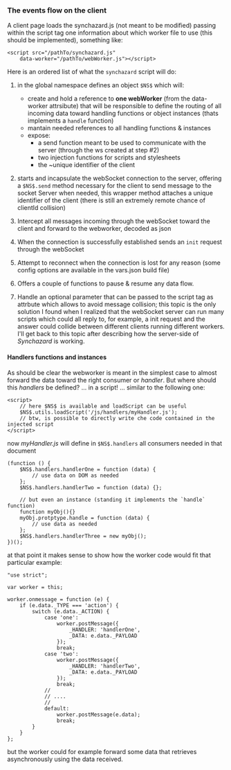 ### The events flow on the client

A client page loads the synchazard.js (not meant to be modified) passing within the script tag one information about which worker file to use (this should be implemented), something like: 
```
<script src="/pathTo/synchazard.js"
    data-worker="/pathTo/webWorker.js"></script>
```
Here is an ordered list of what the `synchazard` script will do: 
1) in the global namespace defines an object `$NS$` which will:
    - create and hold a reference to **one webWorker** (from the data-worker attrsibute) that will be responsible to define the routing of all incoming data toward handling functions or object instances (thats implements a `handle` function)
    - mantain needed references to all handling functions & instances
    - expose:
        - a send function meant to be used to communicate with the server (through the ws created at step #2)
        - two injection functions for scripts and stylesheets
        - the ~unique identifier of the client

2) starts and incapsulate the webSocket connection to the server, offering a `$NS$.send` method necessary for the client to send message to the socket Server when needed, this wrapper method attaches a unique identifier of the client (there is still an extremely remote chance of clientId collision)
3) Intercept all messages incoming through the webSocket toward the client and forward to the webworker, decoded as json
4) When the connection is successfully established sends an `init` request through the webSocket
5) Attempt to reconnect when the connection is lost for any reason (some config options are available in the vars.json build file) 
6) Offers a couple of functions to pause & resume any data flow. 
7) Handle an optional parameter that can be passed to the script tag as attrbute which allows to avoid message collision; this topic is the only solution I found when I realized that the webSocket server can run many scripts which could all reply to, for example, a init request and the answer could collide between different clients running different workers. I'll get back to this topic after describing how the server-side of _Synchazard_ is working. 

#### Handlers functions and instances
As should be clear the webworker is meant in the simplest case to almost forward the data toward the right consumer or _handler_. But where should this _handlers_ be defined? ... in a script! ... similar to the following one:
```
<script>
    // here $NS$ is available and loadScript can be useful    
    $NS$.utils.loadScript('/js/handlers/myHandler.js');
    // btw, is possible to directly write che code contained in the injected script
</script>
```
now _myHandler.js_ will define in `$NS$.handlers` all consumers needed in that document

```
(function () {
    $NS$.handlers.handlerOne = function (data) {
        // use data on DOM as needed
    };
    $NS$.handlers.handlerTwo = function (data) {};
    
    // but even an instance (standing it implements the `handle` function)
    function myObj(){}
    myObj.protptype.handle = function (data) {
        // use data as needed
    };
    $NS$.handlers.handlerThree = new myObj();
})();
```

at that point it makes sense to show how the worker code would fit that particular example:

```
"use strict";

var worker = this;

worker.onmessage = function (e) {
    if (e.data._TYPE === 'action') {
        switch (e.data._ACTION) {
            case 'one':
                worker.postMessage({
                    _HANDLER: 'handlerOne',
                    _DATA: e.data._PAYLOAD
                });
                break;
            case 'two':
                worker.postMessage({
                    _HANDLER: 'handlerTwo',
                    _DATA: e.data._PAYLOAD
                });
                break;
            //
            // ....
            //
            default:
                worker.postMessage(e.data);
                break;
        }
    }
};
```
but the worker could for example forward some data that retrieves asynchronously using the data received.